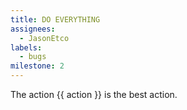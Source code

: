 ```yaml
---
title: DO EVERYTHING
assignees:
  - JasonEtco
labels:
  - bugs
milestone: 2
---
```

The action {{ action }} is the best action.